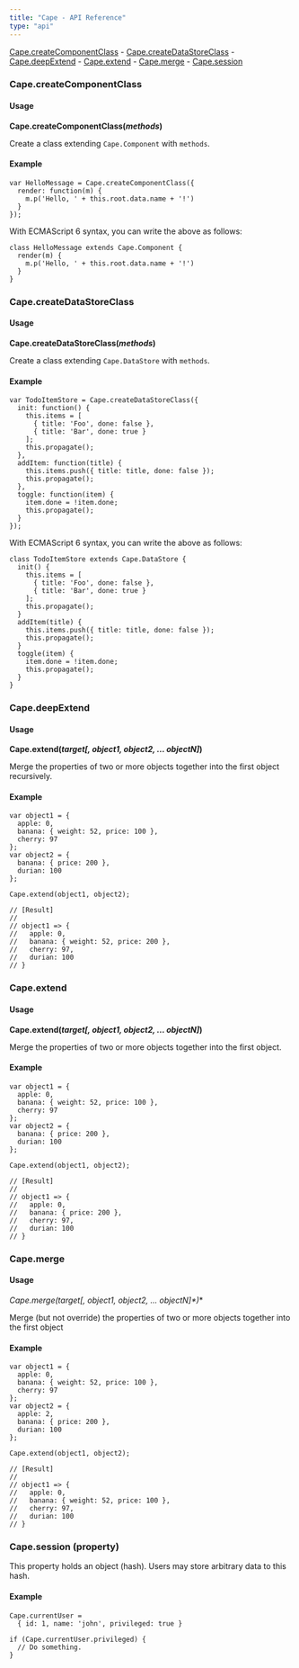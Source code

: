 ```yaml
---
title: "Cape - API Reference"
type: "api"
---
```


[Cape.createComponentClass](#create-component-class) -
[Cape.createDataStoreClass](#create-data-store-class) -
[Cape.deepExtend](#deep-extend) -
[Cape.extend](#extend) -
[Cape.merge](#merge) -
[Cape.session](#session)

<a class="anchor" id="create-component-class"></a>
### Cape.createComponentClass

#### Usage

**Cape.createComponentClass(*methods*)**

Create a class extending `Cape.Component` with `methods`.


#### Example

```
var HelloMessage = Cape.createComponentClass({
  render: function(m) {
    m.p('Hello, ' + this.root.data.name + '!')
  }
});
```

With ECMAScript 6 syntax, you can write the above as follows:

```
class HelloMessage extends Cape.Component {
  render(m) {
    m.p('Hello, ' + this.root.data.name + '!')
  }
}
```

<a class="anchor" id="create-component-class"></a>
### Cape.createDataStoreClass

#### Usage

**Cape.createDataStoreClass(*methods*)**

Create a class extending `Cape.DataStore` with `methods`.


#### Example

```
var TodoItemStore = Cape.createDataStoreClass({
  init: function() {
    this.items = [
      { title: 'Foo', done: false },
      { title: 'Bar', done: true }
    ];
    this.propagate();
  },
  addItem: function(title) {
    this.items.push({ title: title, done: false });
    this.propagate();
  },
  toggle: function(item) {
    item.done = !item.done;
    this.propagate();
  }
});
```

With ECMAScript 6 syntax, you can write the above as follows:

```
class TodoItemStore extends Cape.DataStore {
  init() {
    this.items = [
      { title: 'Foo', done: false },
      { title: 'Bar', done: true }
    ];
    this.propagate();
  }
  addItem(title) {
    this.items.push({ title: title, done: false });
    this.propagate();
  }
  toggle(item) {
    item.done = !item.done;
    this.propagate();
  }
}
```

<a class="anchor" id="deep-extend"></a>
### Cape.deepExtend

#### Usage

**Cape.extend(*target[, object1, object2, ... objectN]*)**

Merge the properties of two or more objects together into the first object recursively.

#### Example

```
var object1 = {
  apple: 0,
  banana: { weight: 52, price: 100 },
  cherry: 97
};
var object2 = {
  banana: { price: 200 },
  durian: 100
};

Cape.extend(object1, object2);

// [Result]
//
// object1 => {
//   apple: 0,
//   banana: { weight: 52, price: 200 },
//   cherry: 97,
//   durian: 100
// }
```

<a class="anchor" id="extend"></a>
### Cape.extend

#### Usage

**Cape.extend(*target[, object1, object2, ... objectN]*)**

Merge the properties of two or more objects together into the first object.

#### Example

```
var object1 = {
  apple: 0,
  banana: { weight: 52, price: 100 },
  cherry: 97
};
var object2 = {
  banana: { price: 200 },
  durian: 100
};

Cape.extend(object1, object2);

// [Result]
//
// object1 => {
//   apple: 0,
//   banana: { price: 200 },
//   cherry: 97,
//   durian: 100
// }
```

<a class="anchor" id="merge"></a>
### Cape.merge

#### Usage

**Cape.merge(target*[, object1, object2, ... objectN]*)**

Merge (but not override) the properties of two or more objects together
into the first object

#### Example

```
var object1 = {
  apple: 0,
  banana: { weight: 52, price: 100 },
  cherry: 97
};
var object2 = {
  apple: 2,
  banana: { price: 200 },
  durian: 100
};

Cape.extend(object1, object2);

// [Result]
//
// object1 => {
//   apple: 0,
//   banana: { weight: 52, price: 100 },
//   cherry: 97,
//   durian: 100
// }
```

<a class="anchor" id="session"></a>
### Cape.session (property)

This property holds an object (hash). Users may store arbitrary data to this hash.

#### Example

```
Cape.currentUser =
  { id: 1, name: 'john', privileged: true }

if (Cape.currentUser.privileged) {
  // Do something.
}
```
